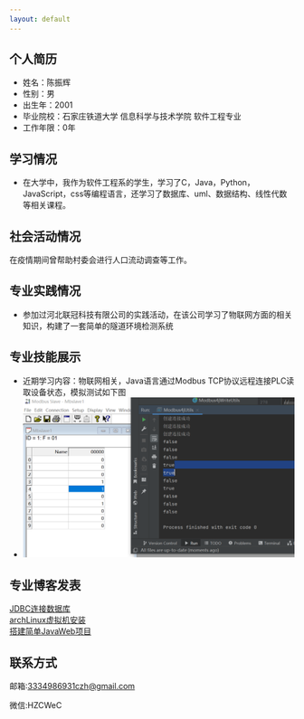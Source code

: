```yaml
---
layout: default
---
```





## 个人简历

- 姓名：陈振辉
- 性别：男
- 出生年：2001
- 毕业院校：石家庄铁道大学 信息科学与技术学院 软件工程专业
- 工作年限：0年

## 学习情况

- 在大学中，我作为软件工程系的学生，学习了C，Java，Python，JavaScript，css等编程语言，还学习了数据库、uml、数据结构、线性代数等相关课程。

## 社会活动情况

在疫情期间曾帮助村委会进行人口流动调查等工作。

## 专业实践情况

- 参加过河北联冠科技有限公司的实践活动，在该公司学习了物联网方面的相关知识，构建了一套简单的隧道环境检测系统


## 专业技能展示
- 近期学习内容：物联网相关，Java语言通过Modbus TCP协议远程连接PLC读取设备状态，模拟测试如下图
- ![image](static/image.png)



## 专业博客发表
[JDBC连接数据库](https://www.cnblogs.com/333czh/p/15578227.html)<br>
[archLinux虚拟机安装](https://www.cnblogs.com/333czh/p/17267992.html)<br>
[搭建简单JavaWeb项目](https://www.cnblogs.com/333czh/p/16423830.html)
## 联系方式

邮箱:3334986931czh@gmail.com

微信:HZCWeC

